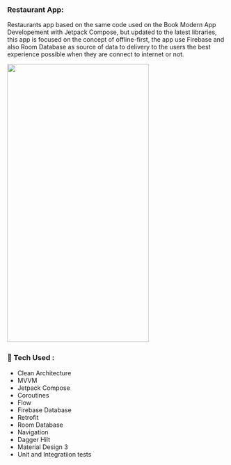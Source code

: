 ### Restaurant App:
Restaurants app based on the same code used on the Book Modern App Developement with Jetpack Compose, but updated to the latest libraries, this app is focused on the concept of offline-first, the app use Firebase and also Room Database as source of data to delivery to the users the best experience possible when they are connect to internet or not.

<div>
  <img src="https://github.com/netolobo/android-dev-portfolio/assets/641469/11129b74-a2d1-4714-913c-a024cdb89476" width="325" height="640"/>&nbsp;
  </div>
  
  
### 🧰 Tech Used :
- Clean Architecture
- MVVM
- Jetpack Compose
- Coroutines
- Flow
- Firebase Database
- Retrofit
- Room Database
- Navigation
- Dagger Hilt
- Material Design 3
- Unit and Integratiion tests
